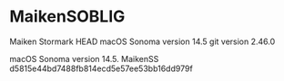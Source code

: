 # MaikenSOBLIG 
Maiken Stormark 
HEAD
macOS Sonoma version 14.5
git version 2.46.0

macOS Sonoma version 14.5.
MaikenSS
 d5815e44bd7488fb814ecd5e57ee53bb16dd979f
